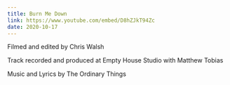 ```yaml
---
title: Burn Me Down
link: https://www.youtube.com/embed/D8hZJkT94Zc
date: 2020-10-17
---
```


Filmed and edited by Chris Walsh

Track recorded and produced at Empty House Studio with Matthew Tobias

Music and Lyrics by The Ordinary Things
